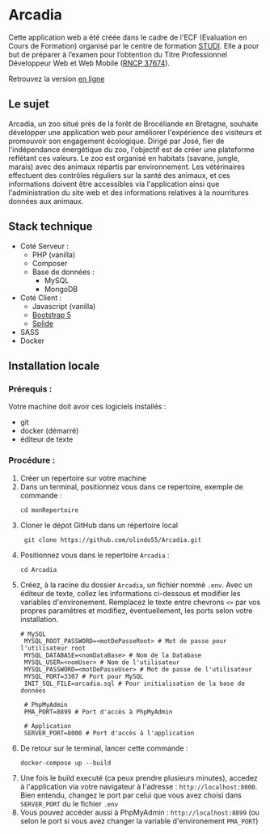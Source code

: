 # Arcadia
Cette application web a été créée dans le cadre de l'ECF (Evaluation en Cours de Formation) organisé par le centre de formation [STUDI](https://www.studi.com/fr).
Elle a pour but de préparer à l’examen pour l’obtention du Titre Professionnel Développeur Web et Web Mobile ([RNCP 37674](https://www.francecompetences.fr/recherche/rncp/37674/)).

Retrouvez la version [en ligne](www.google.com)

## Le sujet
Arcadia, un zoo situé près de la forêt de Brocéliande en Bretagne, souhaite développer une application web pour améliorer l'expérience des visiteurs et promouvoir son engagement écologique. Dirigé par José, fier de l'indépendance énergétique du zoo, l'objectif est de créer une plateforme reflétant ces valeurs. Le zoo est organisé en habitats (savane, jungle, marais) avec des animaux répartis par environnement. Les vétérinaires effectuent des contrôles réguliers sur la santé des animaux, et ces informations doivent être accessibles via l'application ainsi que l'administration du site web et des informations relatives à la nourritures données aux animaux.

## Stack technique
- Coté Serveur :
  - PHP (vanilla)
  - Composer
  - Base de données :
    - MySQL
    - MongoDB
- Coté Client :
  - Javascript (vanilla)
  - [Bootstrap 5](https://getbootstrap.com/docs/5.0/getting-started/introduction/)
  - [Splide](https://splidejs.com/)
- SASS
- Docker

## Installation locale
### Prérequis :
Votre machine doit avoir ces logiciels installés :
- git
- docker (démarré)
- éditeur de texte

### Procédure :
1. Créer un repertoire sur votre machine
2. Dans un terminal, positionnez vous dans ce repertoire, exemple de commande :
    ```shell
    cd monRepertoire
3. Cloner le dépot GitHub dans un répertoire local 
   ```shell
    git clone https://github.com/olindo55/Arcadia.git  
4. Positionnez vous dans le repertoire `Arcadia` :
    ```shell
    cd Arcadia
5. Créez, à la racine du dossier `Arcadia`, un fichier nommé `.env`. Avec un éditeur de texte, collez les informations ci-dessous et modifier les variables d'environement. Remplacez le texte entre chevrons `<>` par vos propres paramêtres et modifiez, éventuellement, les ports selon votre installation.
   ```Plain Text
   # MySQL
    MYSQL_ROOT_PASSWORD=<motDePasseRoot> # Mot de passe pour l'utilisateur root
    MYSQL_DATABASE=<nomDataBase> # Nom de la Database
    MYSQL_USER=<nomUser> # Nom de l'utilisateur
    MYSQL_PASSWORD=<motDePasseUser> # Mot de passe de l'utilisateur
    MYSQL_PORT=3307 # Port pour MySQL
    INIT_SQL_FILE=arcadia.sql # Pour initialisation de la base de données

    # PhpMyAdmin
    PMA_PORT=8899 # Port d'accès à PhpMyAdmin

    # Application
    SERVER_PORT=8000 # Port d'accès à l'application
6. De retour sur le terminal, lancer cette commande :
   ```shell
   docker-compose up --build
7. Une fois le build executé (ca peux prendre plusieurs minutes),  accedez à l'application via votre navigateur à l'adresse : `http://localhost:8000`. Bien entendu, changez le port par celui que vous avez choisi dans `SERVER_PORT` du le fichier `.env` 
8. Vous pouvez accéder aussi à PhpMyAdmin : `http://localhost:8899` (ou selon le port si vous avez changer la variable d'environement `PMA_PORT`)

